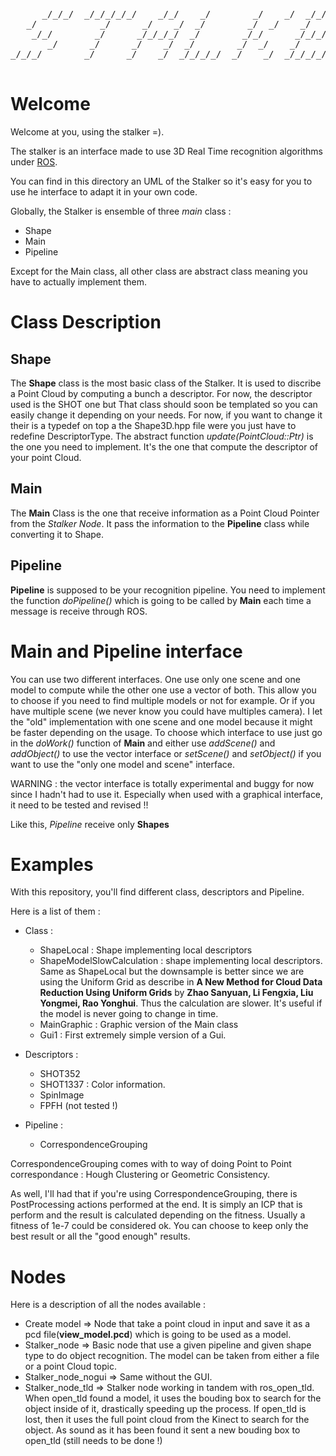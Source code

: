 <pre>      _/_/_/  _/_/_/_/_/    _/_/    _/        _/    _/  _/_/_/_/  _/_/_/    
   _/            _/      _/    _/  _/        _/  _/    _/        _/    _/   
    _/_/        _/      _/_/_/_/  _/        _/_/      _/_/_/    _/_/_/      
       _/      _/      _/    _/  _/        _/  _/    _/        _/    _/     
_/_/_/        _/      _/    _/  _/_/_/_/  _/    _/  _/_/_/_/  _/    _/      
     
</pre>                                                                      
Welcome
=======

                                                                             
Welcome at you, using the stalker =).

The stalker is an interface made to use 3D Real Time recognition algorithms under [ROS](http://www.ros.org/).

You can find in this directory an UML of the Stalker so it's easy for you to use he interface to adapt it in your own code.

Globally, the Stalker is ensemble of three *main* class : 

* Shape
* Main
* Pipeline

Except for the Main class, all other class are abstract class meaning you have to actually implement them.

Class Description
==================

Shape
-----

The __Shape__ class is the most basic class of the Stalker. It is used to discribe a Point Cloud by computing a bunch a descriptor. For now, the descriptor used is the SHOT one but That class should soon be templated so you can easily change it depending on your needs. For now, if you want to change it their is a typedef on top a the Shape3D.hpp file were you just have to redefine DescriptorType.
The abstract function _update(PointCloud::Ptr)_ is the one you need to implement. It's the one that compute the descriptor of your point Cloud.


Main
----


The __Main__ Class is the one that receive information as a Point Cloud Pointer from the _Stalker Node_. It pass the information to the __Pipeline__ class while converting it to Shape.

Pipeline
---------

__Pipeline__ is supposed to be your recognition pipeline.
You need to implement the function _doPipeline()_ which is going to be called by __Main__ each time a message is receive through ROS.

Main and Pipeline interface
============================

You can use two different interfaces. One use only one scene and one model to compute while the other one use a vector of both.
This allow you to choose if you need to find multiple models or not for example. Or if you have multiple scene (we never know you could have multiples camera). I let the "old" implementation with one scene and one model because it might be faster depending on the usage. To choose which interface to use just go in the _doWork()_ function of __Main__ and either use _addScene()_ and _addObject()_ to use the vector interface or _setScene()_ and _setObject()_ if you want to use the "only one model and scene" interface.

WARNING : the vector interface is totally experimental and buggy for now since I hadn't had to use it. Especially when used with a graphical interface, it need to be tested and revised !!

Like this, _Pipeline_ receive only __Shapes__


Examples
========

With this repository, you'll find different class, descriptors and Pipeline.

Here is a list of them :

* Class : 
  + ShapeLocal : Shape implementing local descriptors
  + ShapeModelSlowCalculation : shape implementing local descriptors. Same as ShapeLocal but the downsample is better since we are using the Uniform Grid as describe in **A New Method for Cloud Data Reduction Using Uniform Grids** by __Zhao Sanyuan, Li Fengxia, Liu Yongmei, Rao Yonghui__. Thus the calculation are slower. It's useful if the model is never going to change in time.
  + MainGraphic : Graphic version of the Main class
  + Gui1 : First extremely simple version of a Gui.

* Descriptors : 
  + SHOT352
  + SHOT1337 : Color information.
  + SpinImage
  + FPFH (not tested !) 

* Pipeline : 
  + CorrespondenceGrouping
  
CorrespondenceGrouping comes with to way of doing Point to Point correspondance : Hough Clustering or Geometric Consistency.
  
As well, I'll had that if you're using CorrespondenceGrouping, there is PostProcessing actions performed at the end. It is simply an ICP that is perform and the result is calculated depending on the fitness. Usually a fitness of 1e-7 could be considered ok. You can choose to keep only the best result or all the "good enough" results.
  

Nodes
========

Here is a description of all the nodes available : 

* Create model => Node that take a point cloud in input and save it as a pcd file(__view_model.pcd__) which is going to be used as a model.
* Stalker_node => Basic node that use a given pipeline and given shape type to do object recognition. The model can be taken from either a file or a point Cloud topic.
* Stalker_node_nogui => Same without the GUI.
* Stalker_node_tld => Stalker node working in tandem with ros_open_tld. When open_tld found a model, it uses the bouding box to search for the object inside of it, drastically speeding up the process. If open_tld is lost, then it uses the full point cloud from the Kinect to search for the object. As sound as it has been found it sent a new bouding box to open_tld (still needs to be done !)






